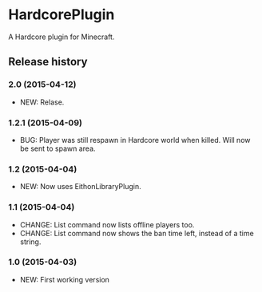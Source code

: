 # HardcorePlugin

A Hardcore plugin for Minecraft.

## Release history

### 2.0 (2015-04-12)

* NEW: Relase.

### 1.2.1 (2015-04-09)

* BUG: Player was still respawn in Hardcore world when killed. Will now be sent to spawn area.

### 1.2 (2015-04-04)

* NEW: Now uses EithonLibraryPlugin.

### 1.1 (2015-04-04)

* CHANGE: List command now lists offline players too.
* CHANGE: List command now shows the ban time left, instead of a time string.

### 1.0 (2015-04-03)

* NEW: First working version

